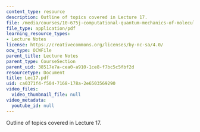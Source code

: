 ```yaml
---
content_type: resource
description: Outline of topics covered in Lecture 17.
file: /media/courses/10-675j-computational-quantum-mechanics-of-molecular-and-extended-systems-fall-2004/ca0371f4f5047168178a2e6503569290_Lec17.pdf
file_type: application/pdf
learning_resource_types:
- Lecture Notes
license: https://creativecommons.org/licenses/by-nc-sa/4.0/
ocw_type: OCWFile
parent_title: Lecture Notes
parent_type: CourseSection
parent_uid: 38517e7a-cea0-a910-1ce8-f7bc5c5fbf2d
resourcetype: Document
title: Lec17.pdf
uid: ca0371f4-f504-7168-178a-2e6503569290
video_files:
  video_thumbnail_file: null
video_metadata:
  youtube_id: null
---
```

Outline of topics covered in Lecture 17.